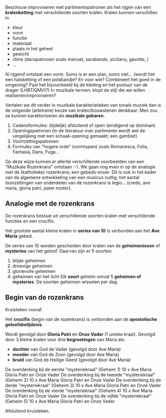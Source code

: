 Beschouw improviseren met partimentopatronen als het rijgen van een **kralenketting** met verschillende soorten kralen. Kralen kunnen verschillen in
- kleur
- vorm 
- functie
- materiaal
- plaats in het geheel
- gewicht
- ritme (danspatronen zoals menuet, sarabande, siciliano, gavotte, )
- ...

Al rijgend ontstaat een vorm. Soms is er een plan, soms niet... (wordt het een halsketting of een polsbandje? En voor wie? Combineert het goed in de omgeving? Past het bijvoorbeeld bij de kleding en het postuur van de drager (LHBTIQMV)?) In muzikale termen: klopt de stijl die we willen realiseren/improviseren? 

Vertalen we dit verder in muzikale karakteristieken van tonale muziek dan is de volgende (arbitraire) keuze van kralen/bouwstenen denkbaar. Men zou ze kunnen karakteriseren als **muzikale gebaren**.
1. Cadensformules: (tijdelijk) afsluitend of open (eindigend op dominant.
2. Openingspatronen (in de literatuur over partimento wordt wel de vergelijking met een schaak-opening gemaakt; een gambiet)
3. Voortzettingspatronen
4. Formules van "hogere orde" (vormtypen) zoals Romanesca, Folia, Fantasia, Dans, Fuga...

Op deze wijze kunnen er allerlei verschillende voorbeelden van een "Muzikale Rozenkrans" ontstaan :-). We gaan nog even in op de analogie met de (katholieke) rozenkrans; een gebeds-snoer. Dit is ook in het kader van de algemene ontwikkeling van een musicus nuttig; het aantal toonzettingen van onderdelen van de rozenkrans is legio... (credo, ave maria, gloria patri, pater noster).
## Analogie met de rozenkrans
De rozenkrans bestaat uit verschillende soorten kralen met verschillende functies en een crucifix.

Het grootste aantal kleine kralen in **series van 10** is verbonden aan het **Ave Maria** gebed.

De series van 10 worden gescheiden door kralen van de **geheimenissen** of **mysteries** van het geloof. Daarvan zijn er 5 soorten:
1. blijde geheimen
2. droevige geheimen
3. glorievolle geheimen
4. geheimen van het licht
Elk **soort** geheim omvat 5 **geheimen of mysteries**. De soorten geheimen wisselen per dag.
## Begin van de rozenkrans
Kruisteken vooraf.

Het **crucifix** (begin van de rozenkrans) is verbonden aan de **apostolische geloofsbelijdenis**.

Wordt gevolgd door **Gloria Patri** en **Onze Vader** (1 unieke kraal).
Gevolgd door 3 kleine kralen voor drie **begroetingen** van Maria als:
- **dochter** van God de Vader (gevolgd door Ave Maria)
- **moeder** van God de Zoon (gevolgd door Ave Maria)
- **bruid** van God de Heilige Geest (gevolgd door Ave Maria)

De overdenking bij de eerste "mysteriekraal" (Geheim 1)
10 x Ave Maria
Gloria Patri en Onze Vader
De overdenking bij de tweede "mysteriekraal" (Geheim 2)
10 x Ave Maria
Gloria Patri en Onze Vader
De overdenking bij de derde "mysteriekraal" (Geheim 3)
10 x Ave Maria
Gloria Patri en Onze Vader
De overdenking bij de vierde "mysteriekraal" (Geheim 4)
10 x Ave Maria
Gloria Patri en Onze Vader
De overdenking bij de vijfde "mysteriekraal" (Geheim 5)
10 x Ave Maria
Gloria Patri en Onze Vader

Afsluitend kruisteken.
